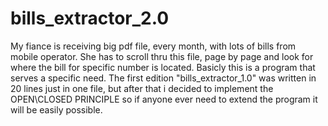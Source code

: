 # bills_extractor_2.0
My fiance is receiving big pdf file, every month, with lots of bills from mobile operator.
She has to scroll thru this file, page by page and look for where the bill for specific number is located.
Basicly this is a program that serves a specific need.
The first edition "bills_extractor_1.0" was written in 20 lines just in one file, but after that i decided to implement the 
OPEN\CLOSED PRINCIPLE so if anyone ever need to extend the program it will be easily possible.
